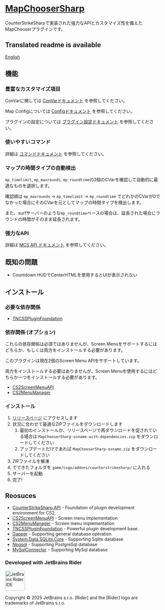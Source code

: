 ﻿# [MapChooserSharp](https://github.com/fltuna/MapChooserSharp)

CounterStrikeSharpで実装された強力なAPIとカスタマイズ性を備えたMapChooserプラグインです。 

## Translated readme is available

[English](README.md)


## 機能

### 豊富なカスタマイズ項目

ConVarに関しては [ConVarドキュメント](docs/ja/configuration/CONVAR.md) を参照してください。

Map Configについては [Configドキュメント](docs/ja/configuration/MAP_CONFIG.md) を参照してください。

プラグインの設定については [プラグイン設定ドキュメント](docs/ja/configuration/PLUGIN_CONFIG.md) を参照してください。

### 使いやすいコマンド

詳細は [コマンドドキュメント](docs/ja/COMMANDS.md) を参照してください。

### マップの時間タイプの自動検出

`mp_timelimit`, `mp_maxrounds`, `mp_roundtime`の3個のCVarを確認して自動的に最適なものを選択します。

確認順は `mp_maxrounds` -> `mp_timelimit` -> `mp_roundtime` でどれかのCVarが0でなかった場合にそのCVarを元としてマップの時間タイプを検出します。

また、surfサーバーのような`mp_roundtime`ベースの場合は、延長された場合にラウンドの時間がそのまま延長されます。

### 強力なAPI

詳細は [MCS API ドキュメント](docs/ja/development/USING_MCS_API.md) を参照してください。

## 既知の問題

- Countdown HUDでCenterHTMLを使用するとUIが表示されない

## インストール

### 必要な依存関係

- [TNCSSPluginFoundation](https://github.com/fltuna/TNCSSPluginFoundation/releases/latest)

### 依存関係 (オプション)

これらの依存関係は必須ではありませんが、Screen Menuをサポートするにはどちらか、もしくは両方をインストールする必要があります。

このプラグインは現在2個のScreen Menu APIをサポートしています。

両方をインストールする必要はありませんが、Screen Menuを使用するにはどちらか一つをインストールする必要があります。

- [CS2ScreenMenuAPI](https://github.com/T3Marius/CS2ScreenMenuAPI)
- [CS2MenuManager](https://github.com/schwarper/CS2MenuManager)

### インストール

1. [リリースページ](https://github.com/fltuna/MapChooserSharp/releases/latest) にアクセスします
2. 状況に合わせて最適なZIPファイルをダウンロードします
    1. 最初のインストールか、リリースページで再ダウンロードを促されている場合は `MapChooserSharp-osname-with-dependencies.zip` をダウンロードしてください
    2. アップデートだけであれば `MapChooserSharp-osname.zip` をダウンロードしてください
3. ZIPファイルを解凍
4. でてきたフォルダを `game/csgo/addons/counterstrikesharp/` に入れる
5. サーバーを起動
6. 完了!

## Reosuces

- [CounterStrikeSharp.API](https://github.com/roflmuffin/CounterStrikeSharp) - Foundation of plugin development environment for CS2.
- [CS2ScreenMenuAPI](https://github.com/T3Marius/CS2ScreenMenuAPI) - Screen menu implementation
- [CS2MenuManager](https://github.com/schwarper/CS2MenuManager) - Screen menu implementation
- [TNCSSPluginFoundation](https://github.com/fltuna/TNCSSPluginFoundation) - Powerful plugin development base.
- [Dapper](https://github.com/DapperLib/Dapper) - Supporting general database operation
- [System.Data.SQLite.Core](https://www.nuget.org/packages/system.data.sqlite.core/) - Supporting Sqlite database
- [Npgsql](https://github.com/npgsql/npgsql) - Supporting PostgreSql database
- [MySqlConnector](https://github.com/mysql-net/MySqlConnector) - Supporting MySql database

### Developed with JetBrains Rider

<img src="https://resources.jetbrains.com/storage/products/company/brand/logos/Rider_icon.png" width="64" alt="JetBrains Rider IDE"/>

Copyright © 2025 JetBrains s.r.o. [Rider] and the [Rider] logo are trademarks of JetBrains s.r.o.